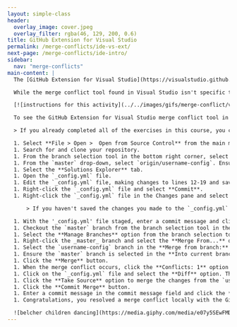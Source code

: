 ```yaml
---
layout: simple-class
header:
  overlay_image: cover.jpeg
  overlay_filter: rgba(46, 129, 200, 0.6)
title: GitHub Extension for Visual Studio
permalink: /merge-conflicts/ide-vs-ext/
next-page: /merge-conflicts/ide-intro/
sidebar:
  nav: "merge-conflicts"
main-content: |
  The [GitHub Extension for Visual Studio](https://visualstudio.github.com/) editor enables you to identify the difference between the two files and automatically fix the merge conflicts by selecting a specific branch.

  While the merge conflict tool found in Visual Studio isn't specific to having the GitHub Extension installed, the extension allows you to log in quickly (even with two factor authentication), and utilize aspects of GitHub such as pull requests and quickly clone repositories.

  [![instructions for this activity](../../images/gifs/merge-conflict/vs-merge.gif)](../../images/gifs/merge-conflict/vs-merge.gif)

  To see the GitHub Extension for Visual Studio merge conflict tool in action, perform the following:

  > If you already completed all of the exercises in this course, you can re-import the course repository and give it a different name.

  1. Select **File > Open >  Open from Source Control** from the main menu.
  1. Search for and clone your repository.
  1. From the branch selection tool in the bottom right corner, select **New Branch**.
  1. From the `master` drop-down, select `origin/username-config`. Ensure the **Checkout branch** and **Track remote branch** options are selected and click the **Create Branch** button.
  1. Select the **Solutions Explorer** tab.
  1. Open the `_config.yml` file.
  1. Edit the `_config.yml` file, making changes to lines 12-19 and save the file.
  1. Right-click the `_config.yml` file and select **Commit**.
  1. Right-click the `_config.yml` file in the Changes pane and select **Stage**.

      > If you haven't saved the changes you made to the `_config.yml` file you will be prompted to save your changes.

  1. With the '_config.yml' file staged, enter a commit message and click **Commit Staged**.
  1. Checkout the `master` branch from the branch selection tool in the bottom right corner.
  1. Select the **Manage Branches** option from the branch selection tool in the bottom right corner.
  1. Right-click the _master_ branch and select the **Merge From...** option.
  1. Select the `username-config` branch in the **Merge from branch:** drop-down.
  1. Ensure the `master` branch is selected in the **Into current branch:** drop-down.
  1. Click the **Merge** button.
  1. When the merge conflict occurs, click the **Conflicts: 1** option just below the Merge In Progress text.
  1. Click on the `_config.yml` file and select the **Diff** option. This will display the difference between the two branches.
  1. Click the **Take Source** option to merge the changes from the `username-config` branch into the `master` branch.
  1. Click the **Commit Merge** button.
  1. Enter a commit message in the commit message field and click the **Commit Staged** button.
  1. Congratulations, you resolved a merge conflict locally with the GitHub Extension for Visual Studio!

  ![belcher children dancing](https://media.giphy.com/media/e07y5SEwFMDm0/giphy.gif)
---
```

